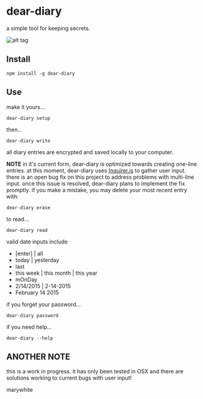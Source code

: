 # dear-diary
a simple tool for keeping secrets. 

![alt tag](https://raw.github.com/marywhite/dear-diary/master/img/diary.png)

## Install
```
npm install -g dear-diary
```

## Use 

make it yours...
```
dear-diary setup
```
then...
```
dear-diary write
```
all diary entries are encrypted and saved locally to your computer.

**NOTE** in it's current form, dear-diary is optimized towards creating one-line entries. at this moment, dear-diary uses [Inquirer.js](https://github.com/SBoudrias/Inquirer.js/) to gather user input. there is an open bug fix on this project to address problems with multi-line input. once this issue is resolved, dear-diary plans to implement the fix promptly.
if you make a mistake, you may delete your most recent entry with:
```
dear-diary erase
```
to read...
 ```
 dear-diary read
 ```
valid date inputs include
* [enter] | all
* today | yesterday
* last
* this week | this month | this year
* mOnDay
* 2/14/2015 | 2-14-2015
* February 14 2015

if you forget your password...
 ```
 dear-diary password
 ```
 
if you need help...
 ```
 dear-diary --help
 ```
## ANOTHER NOTE
this is a work in progress. it has only been tested in OSX and there are solutions working to current bugs with user input!
  

marywhite
